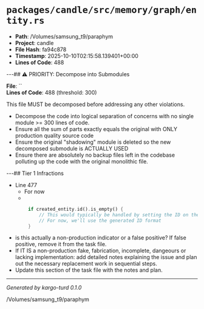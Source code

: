 # `packages/candle/src/memory/graph/entity.rs`

- **Path**: /Volumes/samsung_t9/paraphym
- **Project**: candle
- **File Hash**: fa94c878  
- **Timestamp**: 2025-10-10T02:15:58.139401+00:00  
- **Lines of Code**: 488

---## ⚠️ PRIORITY: Decompose into Submodules

**File**: ``  
**Lines of Code**: 488 (threshold: 300)

This file MUST be decomposed before addressing any other violations.

- Decompose the code into logical separation of concerns with no single module >= 300 lines of code. 
- Ensure all the sum of parts exactly equals the original with ONLY production quality source code
- Ensure the original "shadowing" module is deleted so the new decomposed submodule is ACTUALLY USED
- Ensure there are absolutely no backup files left in the codebase polluting up the code with the original monolithic file.

---## Tier 1 Infractions 


- Line 477
  - For now
  - 

```rust
        if created_entity.id().is_empty() {
            // This would typically be handled by setting the ID on the entity
            // For now, we'll use the generated ID format
        }

```

- is this actually a non-production indicator or a false positive? If false positive, remove it from the task file.
- If IT IS a non-production fake, fabrication, incomplete, dangeours or lacking implementation: add detailed notes explaining the issue and plan out the necessary replacement work in sequential steps. 
- Update this section of the task file with the notes and plan.

---

*Generated by kargo-turd 0.1.0*

/Volumes/samsung_t9/paraphym